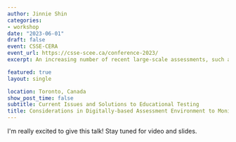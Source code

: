 ```yaml
---
author: Jinnie Shin 
categories:
- workshop
date: "2023-06-01"
draft: false
event: CSSE-CERA
event_url: https://csse-scee.ca/conference-2023/
excerpt: An increasing number of recent large-scale assessments, such as the Programme for International Assessment of Adult Competencies (PIAAC), have introduced more innovative test solutions with novel item formats to access problem-solving or collaborative problem-solving skills (e.g., Mullis et al. 2021). The process log data provides insights into the examinee’s behavior that are not easily disambiguated with the response data. The process log information uncovers more individualized and diagnostic evidence about the examinees’ latent abilities which enhances the reliability and validity evidence (Kroehne & Goldhammer, 2018) and identifies the examinees who are depicting anomalous behaviors (Lundgren & Eklöf, 2020). We combined multiple advanced computational methods, including social network analysis and deep neural networks models. Our framework also models the examinee’s task-engagement status for a more accurate representation of the performance and skill demonstration in the series of interactive tasks.

featured: true
layout: single

location: Toronto, Canada 
show_post_time: false
subtitle: Current Issues and Solutions to Educational Testing
title: Considerations in Digitally-based Assessment Environment to Monitor Examinee’s Engagement and Learning Behaviours  
---
```


I'm really excited to give this talk! Stay tuned for video and slides.